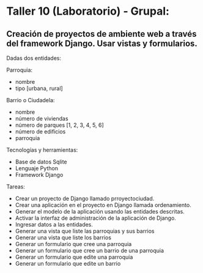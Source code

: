 # Taller 10 (Laboratorio) - Grupal:
## Creación de proyectos de ambiente web a través del framework Django. Usar vistas y formularios.

Dadas dos entidades:

Parroquia:

- nombre
- tipo [urbana, rural]

Barrio o Ciudadela:

- nombre
- número de viviendas
- número de parques [1, 2, 3, 4, 5, 6]
- número de edificios
- parroquia

Tecnologías y herramientas:

- Base de datos Sqlite
- Lenguaje Python
- Framework Django

Tareas:

- Crear un proyecto de Django llamado prroyectociudad.
- Crear una aplicación en el proyecto en Django llamada ordenamiento.
- Generar el modelo de la aplicación usando las entidades descritas.
- Activar la interfaz de administración de la aplicación de Django.
- Ingresar datos a las entidades.
- Generar una vista que liste las parroquias y sus barrios
- Generar una vista que liste los barrios
- Generar un formulario que cree una parroquia
- Generar un formulario que cree un barrio de una parroquia
- Generar un formulario que edite una parroquia
- Generar un formulario que edite un barrio
